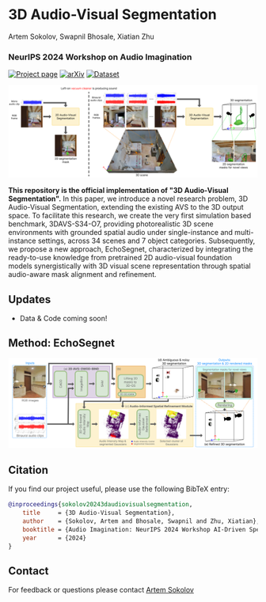 # 3D Audio-Visual Segmentation
Artem Sokolov, Swapnil Bhosale, Xiatian Zhu  
### NeurIPS 2024 Workshop on Audio Imagination
[![Project page](https://img.shields.io/badge/3D_Audio--Visual_Segmentation-%F0%9F%8C%90Website-purple?style=flat)](https://surrey-uplab.github.io/research/3d-audio-visual-segmentation/) [![arXiv](https://img.shields.io/badge/arXiv-2411.02236-b31b1b.svg)](https://arxiv.org/abs/2411.02236) [![Dataset](https://img.shields.io/badge/3DAVS--S34--O7_Dataset-8A2BE2.svg)](https://github.com/Surrey-UPLab/3D-Audio-Visual-Segmentation)

![teaser](figures/2d_avs_vs_3d_avs.png)

**This repository is the official implementation of "3D Audio-Visual Segmentation".** In this paper, we introduce a novel research problem, 3D Audio-Visual Segmentation, extending the existing AVS to the 3D output space. To facilitate this research, we create the very first simulation based benchmark, 3DAVS-S34-O7, providing photorealistic 3D scene environments with grounded spatial audio under single-instance and multi-instance settings, across 34 scenes and 7 object categories. Subsequently, we propose a new approach, EchoSegnet, characterized by integrating the ready-to-use knowledge from pretrained 2D audio-visual foundation models synergistically with 3D visual scene representation through spatial audio-aware mask alignment and refinement.

## Updates
- Data & Code coming soon!

## Method: EchoSegnet

![teaser](figures/method.png)

## Citation
If you find our project useful, please use the following BibTeX entry:
```bibtex
@inproceedings{sokolov20243daudiovisualsegmentation,
    title     = {3D Audio-Visual Segmentation},
    author    = {Sokolov, Artem and Bhosale, Swapnil and Zhu, Xiatian},
    booktitle = {Audio Imagination: NeurIPS 2024 Workshop AI-Driven Speech, Music, and Sound Generation},
    year      = {2024}
}

```

## Contact
For feedback or questions please contact [Artem Sokolov](mailto:artemiojosesokolov@gmail.com)
